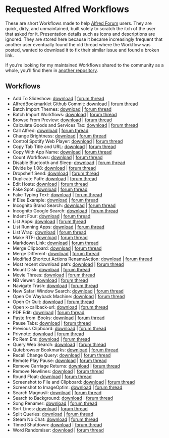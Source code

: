 # Requested Alfred Workflows

These are short Workflows made to help [Alfred Forum](https://www.alfredforum.com/) users. They are quick, dirty, and unmaintained, built solely to scratch the itch of the user that asked for it. Presentation details such as icons and descriptions are ignored. They are stored here because it became increasingly frequent that another user eventually found the old thread where the Workflow was posted, wanted to download it to fix their similar issue and found a broken link.

If you’re looking for my maintained Workflows shared to the community as a whole, you’ll find them in [another repository](https://github.com/vitorgalvao/alfred-workflows/).

## Workflows

* Add To Slideshow: [download](https://raw.githubusercontent.com/vitorgalvao/requested-alfred-workflows/master/Workflows/Add%20To%20Slideshow.alfredworkflow) | [forum thread](https://www.alfredforum.com/topic/11758-help-converting-a-keyboard-maestro-macro-into-a-workflow/)
* AlfredBookmarklet Github Commit: [download](https://raw.githubusercontent.com/vitorgalvao/requested-alfred-workflows/master/Workflows/AlfredBookmarklet%20Github%20Commit.alfredworkflow) | [forum thread](https://www.alfredforum.com/topic/11833-how-to-write-an-alfred-workflow-to-go-to-bottom-of-github-page-and-click-commit-changes-button/)
* Batch Import Themes: [download](https://raw.githubusercontent.com/vitorgalvao/requested-alfred-workflows/master/Workflows/Batch%20Import%20Themes.alfredworkflow) | [forum thread](https://www.alfredforum.com/topic/2531-batch-workflowtheme-importing/?tab=comments#comment-87886)
* Batch Import Workflows: [download](https://raw.githubusercontent.com/vitorgalvao/requested-alfred-workflows/master/Workflows/Batch%20Import%20Workflows.alfredworkflow) | [forum thread](https://www.alfredforum.com/topic/2531-batch-workflowtheme-importing/)
* Browse From Preview: [download](https://raw.githubusercontent.com/vitorgalvao/requested-alfred-workflows/master/Workflows/Browse%20From%20Preview.alfredworkflow) | [forum thread](https://www.alfredforum.com/topic/12275-moving-files-opened-in-preview/)
* Calculate Goods and Services Tax: [download](https://raw.githubusercontent.com/vitorgalvao/requested-alfred-workflows/master/Workflows/Calculate%20Goods%20and%20Services%20Tax.alfredworkflow) | [forum thread](https://www.alfredforum.com/topic/17490-how-can-i-create-a-keyword-workflow-to-calculate-gst/)
* Call Alfred: [download](https://raw.githubusercontent.com/vitorgalvao/requested-alfred-workflows/master/Workflows/Call%20Alfred.alfredworkflow) | [forum thread](https://www.alfredforum.com/topic/17449-opening-problem-on-monterey-after-clicking-on-password-field/)
* Change Brightness: [download](https://raw.githubusercontent.com/vitorgalvao/requested-alfred-workflows/master/Workflows/Change%20Brightness.alfredworkflow) | [forum thread](https://www.alfredforum.com/topic/12176-screen-brightness-adjustment/)
* Control Spotify Web Player: [download](https://raw.githubusercontent.com/vitorgalvao/requested-alfred-workflows/master/Workflows/Control%20Spotify%20Web%20Player.alfredworkflow) | [forum thread](https://www.alfredforum.com/topic/13945-spotify-web-player-control-via-keyboard-shortcuts-via-alfred/)
* Copy Tab Title and URL: [download](https://raw.githubusercontent.com/vitorgalvao/requested-alfred-workflows/master/Workflows/Copy%20Tab%20Title%20and%20URL.alfredworkflow) | [forum thread](https://www.alfredforum.com/topic/17586-copy-title-link-of-youtube-video/)
* Copy With App Name: [download](https://raw.githubusercontent.com/vitorgalvao/requested-alfred-workflows/master/Workflows/Copy%20With%20App%20Name.alfredworkflow) | [forum thread](https://www.alfredforum.com/topic/14496-clipboard-history-source-application-in-workflow-output/)
* Count Workflows: [download](https://raw.githubusercontent.com/vitorgalvao/requested-alfred-workflows/master/Workflows/Count%20Workflows.alfredworkflow) | [forum thread](https://www.alfredforum.com/topic/17963-support-count-of-workflow/)
* Disable Bluetooth and Sleep: [download](https://raw.githubusercontent.com/vitorgalvao/requested-alfred-workflows/master/Workflows/Disable%20Bluetooth%20and%20Sleep.alfredworkflow) | [forum thread](https://www.alfredforum.com/topic/17806-customize-the-sleep-command/)
* Divide by 1.08: [download](https://raw.githubusercontent.com/vitorgalvao/requested-alfred-workflows/master/Workflows/Divide%20by%201.08.alfredworkflow) | [forum thread](https://www.alfredforum.com/topic/17158-simple-math-formula-help/)
* Dropshelf Send: [download](https://raw.githubusercontent.com/vitorgalvao/requested-alfred-workflows/master/Workflows/Dropshelf%20Send.alfredworkflow) | [forum thread](https://www.alfredforum.com/topic/5051-send-to-dropshelf/)
* Duplicate Path: [download](https://raw.githubusercontent.com/vitorgalvao/requested-alfred-workflows/master/Workflows/Duplicate%20Path.alfredworkflow) | [forum thread](https://www.alfredforum.com/topic/16114-workflow-to-duplicate-a-file/)
* Edit Hosts: [download](https://raw.githubusercontent.com/vitorgalvao/requested-alfred-workflows/master/Workflows/Edit%20Hosts.alfredworkflow) | [forum thread](https://www.alfredforum.com/topic/12292-modify-host-files/)
* Fake Spot: [download](https://raw.githubusercontent.com/vitorgalvao/requested-alfred-workflows/master/Workflows/Fake%20Spot.alfredworkflow) | [forum thread](https://www.alfredforum.com/topic/12344-fakespot-script/)
* Fake Typing Text: [download](https://raw.githubusercontent.com/vitorgalvao/requested-alfred-workflows/master/Workflows/Fake%20Typing%20Text.alfredworkflow) | [forum thread](https://www.alfredforum.com/topic/17984-pasteinsert-textsnippets-without-using-the-clipboard-in-remote-desktop-rdp/)
* If Else Example: [download](https://raw.githubusercontent.com/vitorgalvao/requested-alfred-workflows/master/Workflows/If%20Else%20Example.alfredworkflow) | [forum thread](https://www.alfredforum.com/topic/11655-if-no-filter-matches-do-this-else/)
* Incognito Brand Search: [download](https://raw.githubusercontent.com/vitorgalvao/requested-alfred-workflows/master/Workflows/Incognito%20Brand%20Search.alfredworkflow) | [forum thread](https://www.alfredforum.com/topic/12135-three-keywords-search-in-private-window/)
* Incognito Google Search: [download](https://raw.githubusercontent.com/vitorgalvao/requested-alfred-workflows/master/Workflows/Incognito%20Google%20Search.alfredworkflow) | [forum thread](https://www.alfredforum.com/topic/12748-private-search-on-google/)
* Indent Four: [download](https://raw.githubusercontent.com/vitorgalvao/requested-alfred-workflows/master/Workflows/Indent%20Four.alfredworkflow) | [forum thread](https://www.alfredforum.com/topic/12145-paste-with-indent/)
* List Apps: [download](https://raw.githubusercontent.com/vitorgalvao/requested-alfred-workflows/master/Workflows/List%20Apps.alfredworkflow) | [forum thread](https://www.alfredforum.com/topic/17247-is-spotlight-required-for-apps-only/)
* List Running Apps: [download](https://raw.githubusercontent.com/vitorgalvao/requested-alfred-workflows/master/Workflows/List%20Running%20Apps.alfredworkflow) | [forum thread](https://www.alfredforum.com/topic/17975-option-to-show-notification-badges-for-app-icons/)
* List Wrap: [download](https://raw.githubusercontent.com/vitorgalvao/requested-alfred-workflows/master/Workflows/List%20Wrap.alfredworkflow) | [forum thread](https://www.alfredforum.com/topic/11662-wrap-plain-text-into-html-tags-unmarked-and-marked-list/)
* Make RTF: [download](https://raw.githubusercontent.com/vitorgalvao/requested-alfred-workflows/master/Workflows/Make%20RTF.alfredworkflow) | [forum thread](https://www.alfredforum.com/topic/2957-newfile-%E2%80%94-creates-a-new-file-in-the-current-finder-directory/)
* Markdown Link: [download](https://raw.githubusercontent.com/vitorgalvao/requested-alfred-workflows/master/Workflows/Markdown%20Link.alfredworkflow) | [forum thread](https://www.alfredforum.com/topic/16289-how-to-set-up-a-keyboard-shortcut-for-turning-selected-text-into-a-markdown-link/)
* Merge Clipboard: [download](https://raw.githubusercontent.com/vitorgalvao/requested-alfred-workflows/master/Workflows/Merge%20Clipboard.alfredworkflow) | [forum thread](https://www.alfredforum.com/topic/13952-append-clipboard-customizable-key-shortcut/)
* Merge Different: [download](https://raw.githubusercontent.com/vitorgalvao/requested-alfred-workflows/master/Workflows/Merge%20Different.alfredworkflow) | [forum thread](https://www.alfredforum.com/topic/12077-changing-merge-clipboard-shortcut/)
* Modified Shortcut Actions RenameAction: [download](https://raw.githubusercontent.com/vitorgalvao/requested-alfred-workflows/master/Workflows/Modified%20Shortcut%20Actions%20RenameAction.alfredworkflow) | [forum thread](https://www.alfredforum.com/topic/17463-create-a-rename-filefolder-universal-action-within-alfred/)
* Most recent download path: [download](https://raw.githubusercontent.com/vitorgalvao/requested-alfred-workflows/master/Workflows/Most%20recent%20download%20path.alfredworkflow) | [forum thread](https://www.alfredforum.com/topic/17559-copy-the-contents-of-the-most-recently-downloaded-file-to-clipboard/)
* Mount Disk: [download](https://raw.githubusercontent.com/vitorgalvao/requested-alfred-workflows/master/Workflows/Mount%20Disk.alfredworkflow) | [forum thread](https://www.alfredforum.com/topic/16328-workflow-to-mount-volumes/)
* Movie Threes: [download](https://raw.githubusercontent.com/vitorgalvao/requested-alfred-workflows/master/Workflows/Movie%20Threes.alfredworkflow) | [forum thread](https://www.alfredforum.com/topic/12339-websearch-with-multiple-urls-one-query/)
* NB viewer: [download](https://raw.githubusercontent.com/vitorgalvao/requested-alfred-workflows/master/Workflows/NB%20Viewer.alfredworkflow) | [forum thread](https://www.alfredforum.com/topic/11847-workflow-to-render-github-ipynb-files-nicely-using-nbviewer/)
* Navigate Trash: [download](https://raw.githubusercontent.com/vitorgalvao/requested-alfred-workflows/master/Workflows/Navigate%20Trash.alfredworkflow) | [forum thread](https://www.alfredforum.com/topic/15868-trash-folder-allow-browse-put-back-definitely-delete-from-alfred-search-bar/)
* New Safari Window Search: [download](https://raw.githubusercontent.com/vitorgalvao/requested-alfred-workflows/master/Workflows/New%20Safari%20Window%20Search.alfredworkflow) | [forum thread](https://www.alfredforum.com/topic/17265-is-there-a-way-to-open-google-search-in-a-new-window-instead-of-tab-in-safari/)
* Open On Wayback Machine: [download](https://raw.githubusercontent.com/vitorgalvao/requested-alfred-workflows/master/Workflows/Open%20On%20Wayback%20Machine.alfredworkflow) | [forum thread](https://www.alfredforum.com/topic/15887-need-assistance-producing-a-workflow/)
* Open Or Quit: [download](https://raw.githubusercontent.com/vitorgalvao/requested-alfred-workflows/master/Workflows/Open%20Or%20Quit.alfredworkflow) | [forum thread](https://www.alfredforum.com/topic/15082-ive-set-up-a-workflow-so-that-when-i-use-a-keyword-two-applications-open-how-can-i-set-it-up-so-if-i-type-the-same-keyword-but-the-two-applications-are-already-open-the-applications-quit-instead/)
* Open x-callback-url: [download](https://raw.githubusercontent.com/vitorgalvao/requested-alfred-workflows/master/Workflows/Open%20x-callback-url.alfredworkflow) | [forum thread](https://www.alfredforum.com/topic/12768-mishandling-of-x-devonthink-item-urls/)
* PDF Edit: [download](https://raw.githubusercontent.com/vitorgalvao/requested-alfred-workflows/master/Workflows/PDF%20Edit.alfredworkflow) | [forum thread](https://www.alfredforum.com/topic/11944-pdf-metadata-editor/)
* Paste from iBooks: [download](https://raw.githubusercontent.com/vitorgalvao/requested-alfred-workflows/master/Workflows/Paste%20from%20iBooks.alfredworkflow) | [forum thread](https://www.alfredforum.com/topic/9696-workflow-strip-citation-from-ibooks-selection-and-append-to-text-file/?tab=comments#comment-89537)
* Pause Tabs: [download](https://raw.githubusercontent.com/vitorgalvao/requested-alfred-workflows/master/Workflows/Pause%20Tabs.alfredworkflow) | [forum thread](https://www.alfredforum.com/topic/17575-is-there-a-pause-all-alfred-workflow/)
* Previous Clipboard: [download](https://raw.githubusercontent.com/vitorgalvao/requested-alfred-workflows/master/Workflows/Previous%20Clipboard.alfredworkflow) | [forum thread](https://www.alfredforum.com/topic/13589-script-filter-choose-from-recent-clipboard-history-items/)
* Privnote: [download](https://raw.githubusercontent.com/vitorgalvao/requested-alfred-workflows/master/Workflows/Privnote.alfredworkflow) | [forum thread](https://www.alfredforum.com/topic/13699-i-am-looking-for-someone-who-can-create-workflow-on-my-list/)
* Px Rem Em: [download](https://raw.githubusercontent.com/vitorgalvao/requested-alfred-workflows/master/Workflows/Px%20Rem%20Em.alfredworkflow) | [forum thread](https://www.alfredforum.com/topic/12340-calculate-px-to-rem-and-em/)
* Query Web Search: [download](https://raw.githubusercontent.com/vitorgalvao/requested-alfred-workflows/master/Workflows/Query%20Web%20Search.alfredworkflow) | [forum thread](https://www.alfredforum.com/topic/13982-create-hotkey-workflow-for-when-alfred-is-open-or-try-to-match-spotlight/)
* Qutebrowser Bookmarks: [download](https://raw.githubusercontent.com/vitorgalvao/requested-alfred-workflows/master/Workflows/Qutebrowser%20Bookmarks.alfredworkflow) | [forum thread](https://www.alfredforum.com/topic/12104-open-url-from-flat-bookmarks-file-qutebrowser/)
* Recall Change Query: [download](https://raw.githubusercontent.com/vitorgalvao/requested-alfred-workflows/master/Workflows/Recall%20Change%20Query.alfredworkflow) | [forum thread](https://www.alfredforum.com/topic/12753-option-suffixes-instead-of-prefixes/)
* Remote Play Pause: [download](https://raw.githubusercontent.com/vitorgalvao/requested-alfred-workflows/master/Workflows/Remote%20Play%20Pause.alfredworkflow) | [forum thread](https://www.alfredforum.com/topic/17579-alfred-remote-pause-button/)
* Remove Carriage Returns: [download](https://raw.githubusercontent.com/vitorgalvao/requested-alfred-workflows/master/Workflows/Remove%20Carriage%20Returns.alfredworkflow) | [forum thread](https://www.alfredforum.com/topic/17948-select-text-in-obsidian-as-input-to-script/)
* Remove Newlines: [download](https://raw.githubusercontent.com/vitorgalvao/requested-alfred-workflows/master/Workflows/Remove%20Newlines.alfredworkflow) | [forum thread](https://www.alfredforum.com/topic/11858-how-to-remove-returns-from-clipboard/)
* Round Float: [download](https://raw.githubusercontent.com/vitorgalvao/requested-alfred-workflows/master/Workflows/Round%20Float.alfredworkflow) | [forum thread](https://www.alfredforum.com/topic/12772-a-simple-question-about-python/)
* Screenshot to File and Clipboard: [download](https://raw.githubusercontent.com/vitorgalvao/requested-alfred-workflows/master/Workflows/Screenshot%20to%20File%20and%20Clipboard.alfredworkflow) | [forum thread](https://www.alfredforum.com/topic/17900-screenshots-for-a-beginner/)
* Screenshot to ImageOptim: [download](https://raw.githubusercontent.com/vitorgalvao/requested-alfred-workflows/master/Workflows/Screenshot%20to%20ImageOptim.alfredworkflow) | [forum thread](https://www.alfredforum.com/topic/17804-process-screenshots-w-imageoptim/)
* Search Magnusli: [download](https://raw.githubusercontent.com/vitorgalvao/requested-alfred-workflows/master/Workflows/Search%20Magnusli.alfredworkflow) | [forum thread](https://www.alfredforum.com/topic/11701-newbie-web-search-without-http-links/)
* Search to Background: [download](https://raw.githubusercontent.com/vitorgalvao/requested-alfred-workflows/master/Workflows/Search%20to%20Background.alfredworkflow) | [forum thread](https://www.alfredforum.com/topic/11783-run-browser-web-search-in-the-background/?tab=comments#comment-73186)
* Song Renamer: [download](https://raw.githubusercontent.com/vitorgalvao/requested-alfred-workflows/master/Workflows/Song%20Renamer.alfredworkflow) | [forum thread](https://www.alfredforum.com/topic/12137-rename-file-using-its-parent-directory-name/)
* Sort Lines: [download](https://raw.githubusercontent.com/vitorgalvao/requested-alfred-workflows/master/Workflows/Sort%20Lines.alfredworkflow) | [forum thread](https://www.alfredforum.com/topic/11588-sort-selected-lines-of-text-alphabetically/)
* Split Queries: [download](https://raw.githubusercontent.com/vitorgalvao/requested-alfred-workflows/master/Workflows/Split%20Queries.alfredworkflow) | [forum thread](https://www.alfredforum.com/topic/17705-servicenow-queries/)
* Steam No Chat: [download](https://raw.githubusercontent.com/vitorgalvao/requested-alfred-workflows/master/Workflows/Steam%20No%20Chat.alfredworkflow) | [forum thread](https://www.alfredforum.com/topic/11762-best-way-to-launch-application-with-params-from-alfred/)
* Timed Shutdown: [download](https://raw.githubusercontent.com/vitorgalvao/requested-alfred-workflows/master/Workflows/Timed%20Shutdown.alfredworkflow) | [forum thread](https://www.alfredforum.com/topic/14440-schedule-shutdown/)
* Word Randomiser: [download](https://raw.githubusercontent.com/vitorgalvao/requested-alfred-workflows/master/Workflows/Word%20Randomiser.alfredworkflow) | [forum thread](https://www.alfredforum.com/topic/17484-word-randomizerscrambler-feature/)
